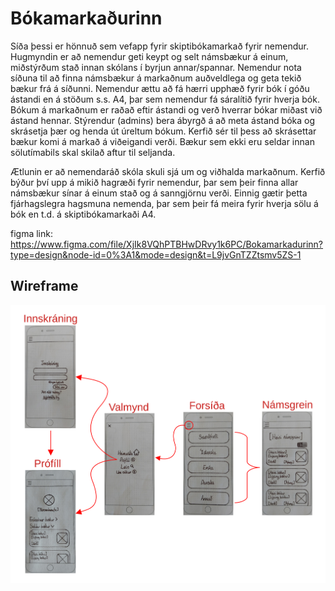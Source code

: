 # Bókamarkaðurinn

Síða þessi er hönnuð sem vefapp fyrir skiptibókamarkað fyrir nemendur. Hugmyndin er að nemendur geti keypt og selt námsbækur á einum, miðstýrðum stað innan skólans í byrjun annar/spannar. Nemendur nota síðuna til að finna námsbækur á markaðnum auðveldlega og geta tekið bækur frá á síðunni. Nemendur ættu að fá hærri upphæð fyrir bók í góðu ástandi en á stöðum s.s. A4, þar sem nemendur fá sáralítið fyrir hverja bók. Bókum á markaðnum er raðað eftir ástandi og verð hverrar bókar miðast við ástand hennar. Stýrendur (admins) bera ábyrgð á að meta ástand bóka og skrásetja þær og henda út úreltum bókum. Kerfið sér til þess að skrásettar bækur komi á markað á viðeigandi verði. Bækur sem ekki eru seldar innan sölutímabils skal skilað aftur til seljanda.

Ætlunin er að nemendaráð skóla skuli sjá um og viðhalda markaðnum. Kerfið býður því upp á mikið hagræði fyrir nemendur, þar sem þeir finna allar námsbækur sínar á einum stað og á sanngjörnu verði. Einnig gætir þetta fjárhagslegra hagsmuna nemenda, þar sem þeir fá meira fyrir hverja sölu á bók en t.d. á skiptibókamarkaði A4.

figma link: https://www.figma.com/file/XjIk8VQhPTBHwDRvy1k6PC/Bokamarkadurinn?type=design&node-id=0%3A1&mode=design&t=L9jvGnTZZtsmv5ZS-1

## Wireframe

![Wireframe](https://github.com/Bokamarkadurinn/Bokamarkadurinn_app/blob/main/myndir/Wireframe.jpg?raw=true)
